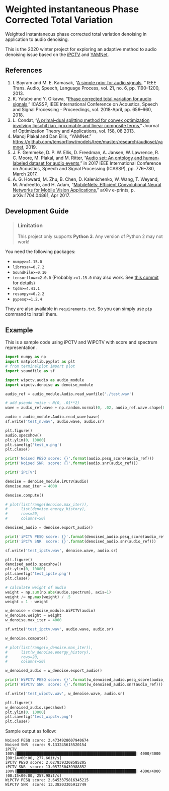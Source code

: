 # Weighted instantaneous Phase Corrected Total Variation

Weighted instantaneous phase corrected total variation denoising in application
to audio denoising.

This is the 2020 winter project for exploring an adaptive method to audio
denoising issue based on the
[iPCTV](http://contents.acoust.ias.sci.waseda.ac.jp/publications/IEEE/2018/icassp-yatabe2-2018apr.pdf)
and
[YAMNet](https://github.com/tensorflow/models/tree/master/research/audioset/yamnet).

## References

1. I. Bayram and M. E. Kamasak, “[A simple prior for audio signals](https://ieeexplore.ieee.org/stamp/stamp.jsp?tp=&arnumber=6457419), ” IEEE Trans. Audio, Speech, Language Process, vol. 21, no. 6, pp. 1190–1200, 2013.
2. K. Yatabe and Y. Oikawa, “[Phase corrected total variation for audio signals](http://contents.acoust.ias.sci.waseda.ac.jp/publications/IEEE/2018/icassp-yatabe2-2018apr.pdf),” ICASSP, IEEE International Conference on Acoustics, Speech and Signal Processing - Proceedings, vol. 2018-April, pp. 656–660, 2018.
3. L. Condat, “[A primal–dual splitting method for convex optimization involving lipschitzian, proximable and linear composite terms](https://hal.archives-ouvertes.fr/hal-00609728v5/document),” Journal of Optimization Theory and Applications, vol. 158, 08 2013.
4. Manoj Plakal and Dan Ellis, “YAMNet.” https://github.com/tensorflow/models/tree/master/research/audioset/yamnet, 2019.
5. J. F. Gemmeke, D. P. W. Ellis, D. Freedman, A. Jansen, W. Lawrence, R. C. Moore, M. Plakal, and M. Ritter, “[Audio set: An ontology and human-labeled dataset for audio events](https://static.googleusercontent.com/media/research.google.com/en//pubs/archive/45857.pdf),” in 2017 IEEE International Conference on Acoustics, Speech and Signal Processing (ICASSP), pp. 776–780, March 2017.
6. A. G. Howard, M. Zhu, B. Chen, D. Kalenichenko, W. Wang, T. Weyand, M. Andreetto, and H. Adam, “[MobileNets: Efficient Convolutional Neural Networks for Mobile Vision Applications](https://arxiv.org/pdf/1704.04861.pdf),” arXiv e-prints, p. arXiv:1704.04861, Apr 2017.

## Development Guide

> ### Limitation
> This project only supports **Python 3**. Any version of Python 2 may not work!

You need the following packages:

* `numpy>=1.15.0`
* `librosa>=0.7.2`
* `SoundFile>=0.10`
* `tensorflow>=2.0.0` (Probably `>=1.15.0` may also work. See [this commit](https://github.com/tensorflow/models/commit/831281cedfc8a4a0ad7c0c37173963fafb99da37) for details)
* `tqdm>=4.41.1`
* `resampy>=0.2.2`
* `pypesq>=1.2.4`

They are also available in `requirements.txt`. So you can simply use `pip`
command to install them.

## Example

This is a sample code using iPCTV and WiPCTV with score and spectrum representation.

```python
import numpy as np
import matplotlib.pyplot as plt
# from terminalplot import plot
import soundfile as sf

import wipctv.audio as audio_module
import wipctv.denoise as denoise_module

audio_ref = audio_module.Audio.read_wavfile('./test.wav')

# add pseudo noise ~ N(0, .01**2)
wave = audio_ref.wave + np.random.normal(0, .02, audio_ref.wave.shape[0])

audio = audio_module.Audio.read_wave(wave)
sf.write('test_n.wav', audio.wave, audio.sr)

plt.figure()
audio.specshow()
plt.ylim(0, 10000)
plt.savefig('test_n.png')
plt.close()

print('Noised PESQ score: {}'.format(audio.pesq_score(audio_ref)))
print('Noised SNR  score: {}'.format(audio.snr(audio_ref)))

print('iPCTV')

denoise = denoise_module.iPCTV(audio)
denoise.max_iter = 4000

denoise.compute()

# plot(list(range(denoise.max_iter)),
#      list(denoise.energy_history),
#      rows=20,
#      columns=50)

denoised_audio = denoise.export_audio()

print('iPCTV PESQ score: {}'.format(denoised_audio.pesq_score(audio_ref)))
print('iPCTV SNR  score: {}'.format(denoised_audio.snr(audio_ref)))

sf.write('test_ipctv.wav', denoise.wave, audio.sr)

plt.figure()
denoised_audio.specshow()
plt.ylim(0, 10000)
plt.savefig('test_ipctv.png')
plt.close()

# calculate weight of audio
weight = np.sum(np.abs(audio.spectrum), axis=1)
weight /= np.max(weight) / .5
weight = 1 - weight

w_denoise = denoise_module.WiPCTV(audio)
w_denoise.weight = weight
w_denoise.max_iter = 4000

sf.write('test_ipctv.wav', audio.wave, audio.sr)

w_denoise.compute()

# plot(list(range(w_denoise.max_iter)),
#      list(w_denoise.energy_history),
#      rows=20,
#      columns=50)

w_denoised_audio = w_denoise.export_audio()

print('WiPCTV PESQ score: {}'.format(w_denoised_audio.pesq_score(audio_ref)))
print('WiPCTV SNR  score: {}'.format(w_denoised_audio.snr(audio_ref)))

sf.write('test_wipctv.wav', w_denoise.wave, audio.sr)

plt.figure()
w_denoised_audio.specshow()
plt.ylim(0, 10000)
plt.savefig('test_wipctv.png')
plt.close()
```

Sample output as follow:

```
Noised PESQ score: 2.4734928607940674
Noised SNR  score: 9.133245615520154
iPCTV
100%|█████████████████████████████████████████████████████| 4000/4000 [00:14<00:00, 277.60it/s]
iPCTV PESQ score: 2.6278393268585205
iPCTV SNR  score: 13.057250439988852
100%|█████████████████████████████████████████████████████| 4000/4000 [00:15<00:00, 257.98it/s]
WiPCTV PESQ score: 2.6453375816345215
WiPCTV SNR  score: 13.38203305912749
```
